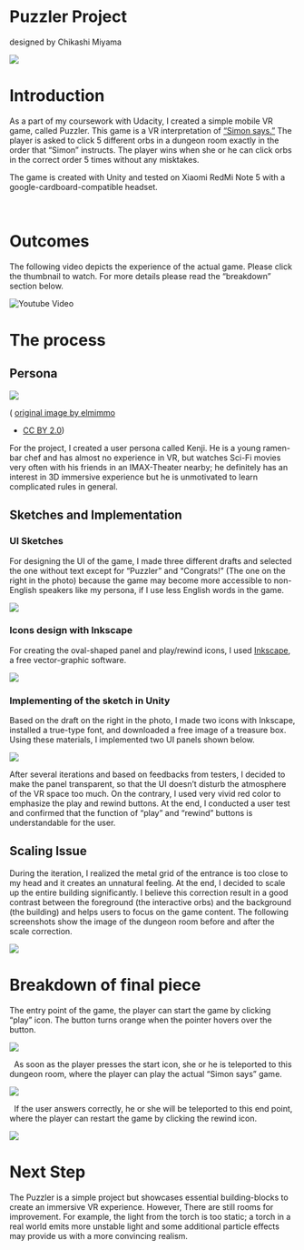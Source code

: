 Puzzler Project
===============

designed by Chikashi Miyama

![](img/entrance.PNG)

Introduction
============

As a part of my coursework with Udacity, I created a simple mobile VR game,
called Puzzler. This game is a VR interpretation of [“Simon
says.”](https://en.wikipedia.org/wiki/Simon_Says) The player is asked to click 5 different
orbs in a dungeon room exactly in the order that “Simon” instructs. The player wins when she
or he can click orbs in the correct order 5 times without any misktakes.

The game is created with Unity and tested on Xiaomi RedMi Note 5 with a
google-cardboard-compatible headset.

 

Outcomes
========

The following video depicts the experience of the actual game. Please click the thumbnail to watch.
For more details please read the “breakdown” section below.

![[Youtube Video](https://www.youtube.com/watch?v=IeFZDdO06eE)](https://img.youtube.com/vi/IeFZDdO06eE/0.jpg)
 

The process
===========

Persona
-------

![](img/motokichi.PNG)

( [original image by
elmimmo](https://en.wikipedia.org/wiki/Ramen_shop#/media/File:Tachi-g%C3%BAi_ramen_2014_(14327023280).jpg)
- [CC BY 2.0](https://creativecommons.org/licenses/by/2.0/))

For the project, I created a user persona called Kenji. He is a young ramen-bar chef and has almost no experience in VR, but watches Sci-Fi movies very often with his friends in an IMAX-Theater nearby; he definitely has an interest in 3D
immersive experience but he is unmotivated to learn complicated rules in general.

Sketches and Implementation
---------------------------

### UI Sketches

For designing the UI of the game, I made three different drafts and selected the one without text except for “Puzzler” and “Congrats!” (The one on the right in the photo) because the game may become more accessible to non-English speakers like my persona, if I use less English words in the game.

![](img/sketches_processed.jpg)

### Icons design with Inkscape

For creating the oval-shaped panel and play/rewind icons, I used [Inkscape](https://inkscape.org/), a free vector-graphic software.

![](img/inkscape.PNG)

### Implementing of the sketch in Unity

Based on the draft on the right in the photo, I made two icons with Inkscape, installed a true-type font, and downloaded a free image of a treasure box. Using these materials, I implemented two UI panels shown below.

![](img/implmentation.PNG)

After several iterations and based on feedbacks from testers, I decided to make the panel transparent, so that the UI doesn’t disturb the atmosphere of the VR space too much. On the contrary, I used very vivid red color to emphasize the play and rewind buttons. At the end, I conducted a user test and confirmed that the function of “play” and “rewind” buttons is understandable for the user.

Scaling Issue
-------------

During the iteration, I realized the metal grid of the entrance is too close to my head and it creates an unnatural feeling. At the end, I decided to scale up the entire building significantly. I believe this correction result in a good contrast between the foreground (the interactive orbs) and the background (the building) and helps users to focus on the game content. The following screenshots show the image of the dungeon room before and after the scale correction.

![](img/before_after.png)

Breakdown of final piece
========================

The entry point of the game, the player can start the game by clicking “play” icon. The button turns orange when the pointer hovers over the button. 

![](img/start.PNG)

 
As soon as the player presses the start icon, she or he is teleported to this dungeon room, where the player can play the actual “Simon says” game. 

![](img/play.PNG)

 
If the user answers correctly, he or she will be teleported to this end point, where the player can restart the game by clicking the rewind icon.

![](img/end.PNG)

Next Step
=========

The Puzzler is a simple project but showcases essential building-blocks to
create an immersive VR experience. However, There are still rooms for
improvement. For example, the light from the torch is too static; a torch in a
real world emits more unstable light and some additional particle effects may
provide us with a more convincing realism.
